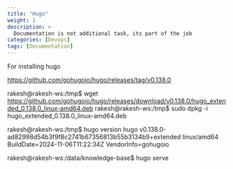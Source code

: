 ```yaml
---
title: "Hugo"
weight: 1
description: >
  Documentation is not additional task, its part of the job
categories: [Devops]
tags: [Documentation]
---
```



For installing hugo

https://github.com/gohugoio/hugo/releases/tag/v0.138.0

rakesh@rakesh-ws:/tmp$ wget https://github.com/gohugoio/hugo/releases/download/v0.138.0/hugo_extended_0.138.0_linux-amd64.deb
rakesh@rakesh-ws:/tmp$ sudo dpkg -i hugo_extended_0.138.0_linux-amd64.deb 

rakesh@rakesh-ws:/tmp$ hugo version
hugo v0.138.0-ad82998d54b3f9f8c2741b67356813b55b3134b9+extended linux/amd64 BuildDate=2024-11-06T11:22:34Z VendorInfo=gohugoio


rakesh@rakesh-ws:/data/knowledge-base$ hugo serve